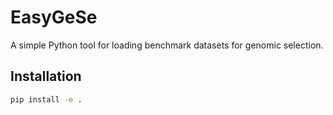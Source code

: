# EasyGeSe

A simple Python tool for loading benchmark datasets for genomic selection.

## Installation

```bash
pip install -e .